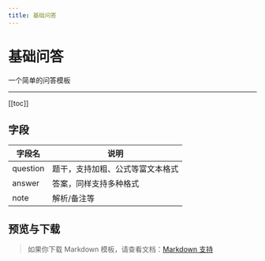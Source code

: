 ```yaml
---
title: 基础问答
---
```


# 基础问答

一个简单的问答模板

---

[[toc]]

## 字段

| 字段名   | 说明                                            |
| -------- | ----------------------------------------------- |
| question | 题干，支持加粗、公式等富文本格式                 |
| answer   | 答案，同样支持多种格式                          |
| note     | 解析/备注等                                      |

## 预览与下载

> 如果你下载 Markdown 模板，请查看文档：[Markdown 支持](/zh/templates/classic/#markdown-support)

<ClassicTemplateDemo entry="basic" />
